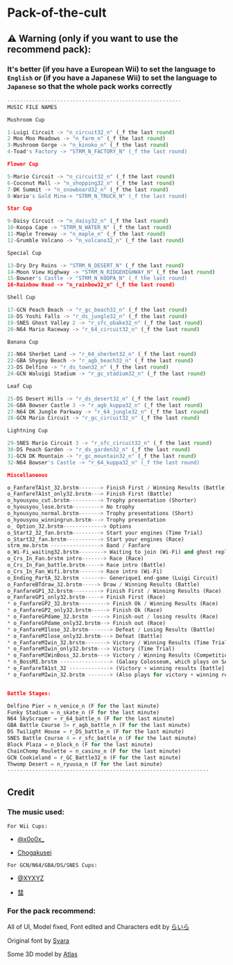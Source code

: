 # Pack-of-the-cult
## ⚠️ Warning (only if you want to use the recommend pack): 

### It's better (if you have a European Wii) to set the language to `English` or (if you have a Japanese Wii) to set the language to `Japanese` so that the whole pack works correctly

```py
--------------------------------------------------------
MUSIC FILE NAMES

Mushroom Cup

1-Luigi Circuit -> "n_circuit32_n" (_f the last round)
2 Moo Moo Meadows -> "n_farm_n" (_f the last round)
3-Mushroom Gorge -> "n_kinoko_n" (_f the last round)
4-Toad's Factory -> "STRM_N_FACTORY_N" (_f the last round)

Flower Cup

5-Mario Circuit -> "n_circuit32_n" (_f the last round)
6-Coconut Mall -> "n_shopping32_n" (_f the last round)
7-DK Summit -> "n_snowboard32_n" (_f the last round)
8-Wario's Gold Mine-> "STRM_N_TRUCK_N" (_f the last round)

Star Cup

9-Daisy Circuit -> "n_daisy32_n" (_f the last round)
10-Koopa Cape -> "STRM_N_WATER_N" (_f the last round)
11-Maple Treeway -> "n_maple_n" (_f the last round)
12-Grumble Volcano -> "n_volcano32_n" (_f the last round)

Special Cup

13-Dry Dry Ruins -> "STRM_N_DESERT_N" (_f the last round)
14-Moon View Highway -> "STRM_N_RIDGEHIGHWAY_N" (_f the last round)
15-Bowser's Castle -> "STRM_N_KOOPA_N" (_f the last round)
16-Rainbow Road -> "n_rainbow32_n" (_f the last round)

Shell Cup

17-GCN Peach Beach -> "r_gc_beach32_n" (_f the last round)
18-DS Yoshi Falls -> "r_ds_jungle32_n" (_f the last round)
19-SNES Ghost Valley 2 -> "r_sfc_obake32_n" (_f the last round)
20-N64 Mario Raceway -> "r_64_circuit32_n" (_f the last round)

Banana Cup

21-N64 Sherbet Land -> "r_64_sherbet32_n" (_f the last round)
22-GBA Shyguy Beach -> "r_agb_beach32_n" (_f the last round)
23-DS Delfino -> "r_ds_town32_n" (_f the last round)
24-GCN Waluigi Stadium -> "r_gc_stadium32_n" (_f the last round)

Leaf Cup

25-DS Desert Hills -> "r_ds_desert32_n" (_f the last round)
26-GBA Bowser Castle 3 -> "r_agb_kuppa32_n" (_f the last round)
27-N64 DK Jungle Parkway -> "r_64_jungle32_n" (_f the last round)
28-GCN Mario Circuit -> "r_gc_circuit32_n" (_f the last round)

Lightning Cup

29-SNES Mario Circuit 3 -> "r_sfc_circuit32_n" (_f the last round)
30-DS Peach Garden -> "r_ds_garden32_n" (_f the last round)
31-GCN DK Mountain -> "r_gc_mountain32_n" (_f the last round)
32-N64 Bowser's Castle -> "r_64_kuppa32_n" (_f the last round)

Miscellaneous

o_FanfareTA1st_32.brstm-------> Finish First / Winning Results (Battle)
o_FanfareTA1st_only32.brstm---> Finish First (Battle)
o_hyousyou_cut.brstm----------> Trophy presentation (Shorter)
o_hyousyou_lose.brstm---------> No trophy
o_hyousyou_normal.brstm-------> Trophy presentations (Short)
o_hyousyou_winningrun.brstm---> Trophy presentation
o_ Option_32.brstm-------------> Options
o_Start2_32_fan.brstm---------> Start your engines (Time Trial)
o_Start32_fan.brstm-----------> Start your engines (Race)
strm_me.brstm ----------------> Band / Fanfare
o_Wi-Fi_waiting32.brstm--------> Waiting to join (Wi-Fi) and ghost replay music
o_Crs_In_Fan.brstm intro-------> Race (Race)
o_Crs_In_Fan_battle.brstm-----> Race intro (Battle)
o_Crs_In_Fan_Wifi.brstm-------> Race intro (Wi-Fi)
o_Ending_PartA_32.brstm ------>- Generique1 end-game (Luigi Circuit)
o_FanfareBTdraw_32.brstm-----> Draw / Winning Results (Battle)
o_FanfareGP1_32.brstm---------> Finish First / Winning Results (Race)
o_FanfareGP1_only32.brstm-----> Finish First (Race)
* o_FanfareGP2_32.brstm---------> Finish Ok / Winning Results (Race)
* o_FanfareGP2_only32.brstm-----> Finish Ok (Race)
* o_FanfareGPdame_32.brstm -----> Finish-out / losing results (Race)
* o_FanfareGPdame_only32.brstm--> Finish out (Race)
* o_FanfareMIlose_32.brstm-------> Defeat / Losing Results (Battle)
* o_FanfareMIlose_only32.brstm---> Defeat (Battle)
* o_FanfareMIwin_32.brstm-------> Victory / Winning Results (Time Trial)
* o_FanfareMIwin_only32.brstm---> Victory (Time Trial)
* o_FanfareMIWinBoss_32.brstm---> Victory / Winning Results (Competition)
* n_BossMI.brstm ----------------> (Galaxy Colosseum, which plays on SADX Twinkle Circuit)
* o_FanfareTA1st_32 -------------> (Victory + winning results [battle], top player)
* o_FanfareMIwin_32.brstm -------> (Also plays for victory + winning results [battle] when your team wins but you're not the top player)


Battle Stages:

Delfino Pier = n_venice_n (F for the last minute)
Funky Stadium = n_skate_n (F for the last minute)
N64 SkyScraper = r_64_battle_n (F for the last minute)
GBA Battle Course 3= r_agb_battle_n (F for the last minute)
DS Twilight House = r_DS_battle_n (F for the last minute)
SNES Battle Course 4 = r_sfc_battle_n (F for the last minute)
Block Plaza = n_block_n (F for the last minute)
ChainChomp Roulette = n_casino_n (F for the last minute)
GCN Cookieland = r_GC_Battle32_n (F for the last minute)
Thwomp Desert = n_ryuusa_n (F for the last minute)
-----------------------------------------------------------------
```

## Credit
### The music used:

`For Wii Cups:`
- [@x0o0x_](https://www.youtube.com/channel/UCxIzG0XIBe1XMh5dz-qUkVg)

- [Chogakusei](https://www.youtube.com/c/ChogakuseiOfficial)

`For GCN/N64/GBA/DS/SNES Cups:`
- [@XYXYZ](https://www.youtube.com/channel/UCbPZMIbBZUKfLqIFL4SZ0Sw)

- [彗](https://www.youtube.com/channel/UCksLB82ykcrIgM93WGbS12w)

### For the pack recommend:
All of UI, Model fixed, Font edited and Characters edit by [らいら](http://wiki.tockdom.com/wiki/%E3%82%89%E3%81%84%E3%82%891683)

Original font by [Syara](http://wiki.tockdom.com/wiki/Syara)

Some 3D model by [Atlas](http://wiki.tockdom.com/wiki/Atlas)

